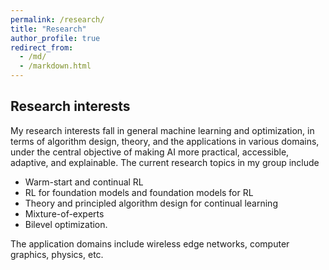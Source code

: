 ```yaml
---
permalink: /research/
title: "Research"
author_profile: true
redirect_from: 
  - /md/
  - /markdown.html
---
```


## Research interests

My research interests fall in general machine learning and optimization, in terms of algorithm design, theory, and the applications in various domains, under the central objective of making AI more practical, accessible, adaptive, and explainable. The current research topics in my group include 

* Warm-start and continual RL
* RL for foundation models and foundation models for RL
* Theory and principled algorithm design for continual learning
* Mixture-of-experts
* Bilevel optimization.

The application domains include wireless edge networks, computer graphics, physics, etc.

 


